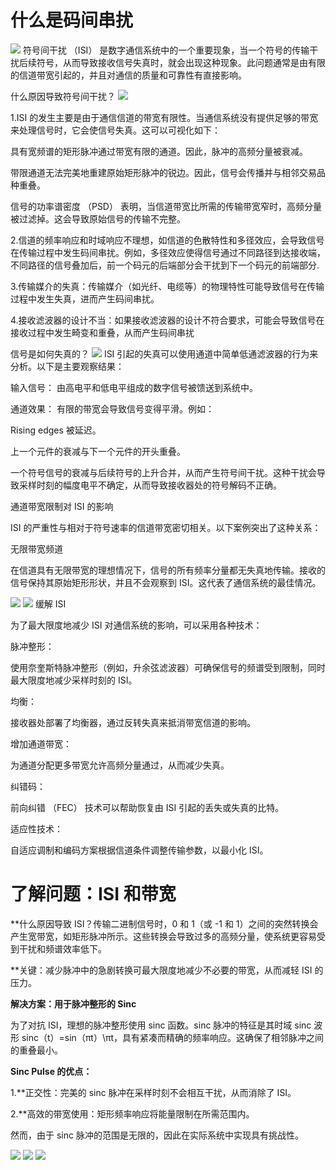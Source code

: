 # 什么是码间串扰

![](https://raw.githubusercontent.com/LeroyK111/pictureBed/master/20250109220343.png)
符号间干扰 （ISI） 是数字通信系统中的一个重要现象，当一个符号的传输干扰后续符号，从而导致接收信号失真时，就会出现这种现象。此问题通常是由有限的信道带宽引起的，并且对通信的质量和可靠性有直接影响。

什么原因导致符号间干扰？
![](https://raw.githubusercontent.com/LeroyK111/pictureBed/master/20250109220725.png)

1.ISI 的发生主要是由于通信信道的带宽有限性。当通信系统没有提供足够的带宽来处理信号时，它会使信号失真。这可以可视化如下：

具有宽频谱的矩形脉冲通过带宽有限的通道。因此，脉冲的高频分量被衰减。

带限通道无法完美地重建原始矩形脉冲的锐边。因此，信号会传播并与相邻交易品种重叠。

信号的功率谱密度 （PSD） 表明，当信道带宽比所需的传输带宽窄时，高频分量被过滤掉。这会导致原始信号的传输不完整。    

2.信道的频率响应和时域响应不理想，如信道的色散特性和多径效应，会导致信号在传输过程中发生码间串扰。例如，多径效应使得信号通过不同路径到达接收端，不同路径的信号叠加后，前一个码元的后端部分会干扰到下一个码元的前端部分.

3.传输媒介的失真：传输媒介（如光纤、电缆等）的物理特性可能导致信号在传输过程中发生失真，进而产生码间串扰。

4.接收滤波器的设计不当：如果接收滤波器的设计不符合要求，可能会导致信号在接收过程中发生畸变和重叠，从而产生码间串扰

信号是如何失真的？
![](https://raw.githubusercontent.com/LeroyK111/pictureBed/master/20250109220743.png)
ISI 引起的失真可以使用通道中简单低通滤波器的行为来分析。以下是主要观察结果：

输入信号： 由高电平和低电平组成的数字信号被馈送到系统中。

通道效果： 有限的带宽会导致信号变得平滑。例如：    

Rising edges 被延迟。

上一个元件的衰减与下一个元件的开头重叠。

一个符号信号的衰减与后续符号的上升合并，从而产生符号间干扰。这种干扰会导致采样时刻的幅度电平不确定，从而导致接收器处的符号解码不正确。

通道带宽限制对 ISI 的影响

ISI 的严重性与相对于符号速率的信道带宽密切相关。以下案例突出了这种关系：

无限带宽频道

在信道具有无限带宽的理想情况下，信号的所有频率分量都无失真地传输。接收的信号保持其原始矩形形状，并且不会观察到 ISI。这代表了通信系统的最佳情况。

![](https://raw.githubusercontent.com/LeroyK111/pictureBed/master/20250109220819.png)
![](https://raw.githubusercontent.com/LeroyK111/pictureBed/master/20250109220833.png)
缓解 ISI

为了最大限度地减少 ISI 对通信系统的影响，可以采用各种技术：

脉冲整形：

使用奈奎斯特脉冲整形（例如，升余弦滤波器）可确保信号的频谱受到限制，同时最大限度地减少采样时刻的 ISI。

均衡：

接收器处部署了均衡器，通过反转失真来抵消带宽信道的影响。

增加通道带宽：

为通道分配更多带宽允许高频分量通过，从而减少失真。

纠错码：

前向纠错 （FEC） 技术可以帮助恢复由 ISI 引起的丢失或失真的比特。

适应性技术：

自适应调制和编码方案根据信道条件调整传输参数，以最小化 ISI。

# **了解问题：ISI 和带宽**

**什么原因导致 ISI？传输二进制信号时，0 和 1（或 -1 和 1）之间的突然转换会产生宽带宽，如矩形脉冲所示。这些转换会导致过多的高频分量，使系统更容易受到干扰和频谱效率低下。

**关键：减少脉冲中的急剧转换可最大限度地减少不必要的带宽，从而减轻 ISI 的压力。

**解决方案：用于脉冲整形的 Sinc**

为了对抗 ISI，理想的脉冲整形使用 sinc 函数。sinc 脉冲的特征是其时域 sinc 波形 sinc（t）=sin（πt）\πt，具有紧凑而精确的频率响应。这确保了相邻脉冲之间的重叠最小。

**Sinc Pulse 的优点：**

1.**正交性：完美的 sinc 脉冲在采样时刻不会相互干扰，从而消除了 ISI。

2.**高效的带宽使用：矩形频率响应将能量限制在所需范围内。

然而，由于 sinc 脉冲的范围是无限的，因此在实际系统中实现具有挑战性。

![](https://raw.githubusercontent.com/LeroyK111/pictureBed/master/20250207232501.png)
![](https://raw.githubusercontent.com/LeroyK111/pictureBed/master/20250207232549.png)
![](https://raw.githubusercontent.com/LeroyK111/pictureBed/master/20250207232632.png)




